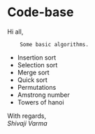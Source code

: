 Code-base
=========
Hi all,

		Some basic algorithms.

* Insertion sort  
* Selection sort  
* Merge sort  
* Quick sort  
* Permutations  
* Amstrong number
* Towers of hanoi

With regards,  
_Shivaji Varma_
